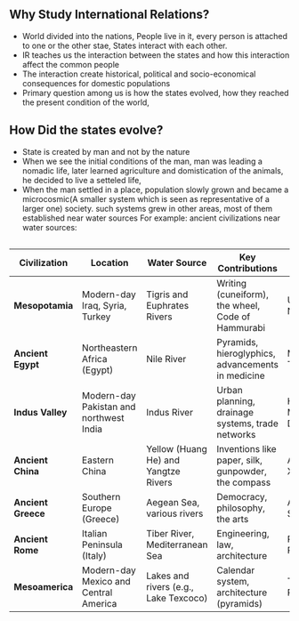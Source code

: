 ## Why Study International Relations?

- World divided into the nations, People live in it, every person is attached to one or the other stae, States interact with each other.
- IR teaches us the interaction between the states and how this interaction affect the common people
- The interaction create historical, political and socio-economical consequences for domestic populations
- Primary question among us is how the states evolved, how they reached the present condition of the world, 

## How Did the states evolve?

- State is created by man and not by the nature
- When we see the initial conditions of the man, man was leading a nomadic life, later learned agriculture and domistication of the animals, he decided to live a setteled life, 
- When the man settled in a place, population slowly grown and became a microcosmic(A smaller system which is seen as representative of a larger one) society. such systems grew in other areas, most of them established near water sources
For example:
ancient civilizations near water sources:

<div style="overflow-x:auto;">

| **Civilization**| **Location**| **Water Source**| **Key Contributions**| **Notable Cities**|
|-----------------------|---------------------------------------------|-----------------------------------|------------------------------------------------------|---------------------------|
| **Mesopotamia**  | Modern-day Iraq, Syria, Turkey    | Tigris and Euphrates Rivers  | Writing (cuneiform), the wheel, Code of Hammurabi    | Ur, Babylon, Nineveh  |
| **Ancient Egypt**| Northeastern Africa (Egypt)  | Nile River    | Pyramids, hieroglyphics, advancements in medicine    | Memphis, Thebes  |
| **Indus Valley** | Modern-day Pakistan and northwest India| Indus River   | Urban planning, drainage systems, trade networks| Harappa, Mohenjo-Daro |
| **Ancient China**| Eastern China | Yellow (Huang He) and Yangtze Rivers | Inventions like paper, silk, gunpowder, the compass  | Anyang, Xi’an    |
| **Ancient Greece**    | Southern Europe (Greece)| Aegean Sea, various rivers    | Democracy, philosophy, the arts  | Athens, Sparta   |
| **Ancient Rome** | Italian Peninsula (Italy)    | Tiber River, Mediterranean Sea| Engineering, law, architecture   | Rome, Pompeii    |
| **Mesoamerica**  | Modern-day Mexico and Central America  | Lakes and rivers (e.g., Lake Texcoco) | Calendar system, architecture (pyramids)  | Tenochtitlan, Palenque|

</div>
